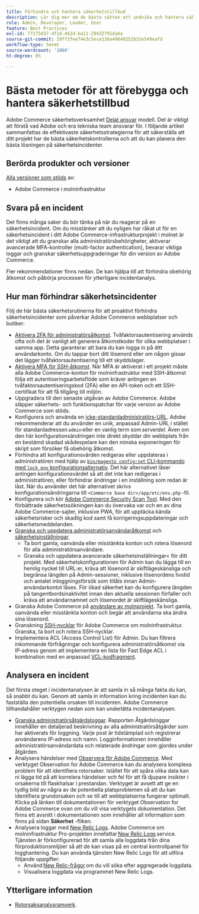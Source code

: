 ```yaml
---
title: Förhindra och hantera säkerhetstillbud
description: Lär dig mer om de bästa sätten att undvika och hantera säkerhetsincidenter i ditt Adobe Commerce-projekt för molninfrastruktur.
role: Admin, Developer, Leader, User
feature: Best Practices
exl-id: 77275d37-4f1d-462d-ba11-29432791da6a
source-git-commit: 19ff1fee74e3c5ece13da49648252b32e549eafd
workflow-type: tm+mt
source-wordcount: '1060'
ht-degree: 0%

---
```


# Bästa metoder för att förebygga och hantera säkerhetstillbud

Adobe Commerce säkerhetsverksamhet [Delat ansvar](https://www.adobe.com/content/dam/cc/en/trust-center/ungated/whitepapers/experience-cloud/adobe-commerce-shared-responsibilities-guide.pdf) modell. Det är viktigt att förstå vad Adobe och era tekniska team ansvarar för. I följande artikel sammanfattas de effektivaste säkerhetsstrategierna för att säkerställa att ditt projekt har de bästa säkerhetskontrollerna och att du kan planera den bästa lösningen på säkerhetsincidenter.

## Berörda produkter och versioner

[Alla versioner som stöds](../../../release/versions.md) av:

- Adobe Commerce i molninfrastruktur

## Svara på en incident

Det finns många saker du bör tänka på när du reagerar på en säkerhetsincident. Om du misstänker att du nyligen har råkat ut för en säkerhetsincident i ditt Adobe Commerce-infrastrukturprojekt i molnet är det viktigt att du granskar alla administratörsbehörigheter, aktiverar avancerade MFA-kontroller (multi-factor authentication), bevarar viktiga loggar och granskar säkerhetsuppgraderingar för din version av Adobe Commerce.

Fler rekommendationer finns nedan. De kan hjälpa till att förhindra obehörig åtkomst och påbörja processen för ytterligare incidentanalys.

## Hur man förhindrar säkerhetsincidenter

Följ de här bästa säkerhetsrutinerna för att proaktivt förhindra säkerhetsincidenter som påverkar Adobe Commerce webbplatser och butiker:

- [Aktivera 2FA för administratörsåtkomst](https://docs.magento.com/user-guide/stores/security-two-factor-authentication.html).
Tvåfaktorsautentisering används ofta och det är vanligt att generera åtkomstkoder för olika webbplatser i samma app. Detta garanterar att bara du kan logga in på ditt användarkonto. Om du tappar bort ditt lösenord eller om någon gissar det lägger tvåfaktorsautentisering till ett skyddslager.
- [Aktivera MFA för SSH-åtkomst](https://devdocs.magento.com/cloud/project/project-enable-mfa-enforcement.html).
När MFA är aktiverat i ett projekt måste alla Adobe Commerce-konton för molninfrastruktur med SSH-åtkomst följa ett autentiseringsarbetsflöde som kräver antingen en tvåfaktorsautentiseringskod (2FA) eller en API-token och ett SSH-certifikat för att få tillgång till miljön.
- Uppgradera till den senaste utgåvan av Adobe Commerce.
Adobe släpper säkerhets- och funktionspatchar för varje version av Adobe Commerce som stöds.
- Konfigurera och använda en [icke-standardadministratörs-URL](https://docs.magento.com/user-guide/stores/store-urls-custom-admin.html).
Adobe rekommenderar att du använder en unik, anpassad Admin-URL i stället för standardadressen `admin` eller en vanlig term som *serverdel*. Även om den här konfigurationsändringen inte direkt skyddar din webbplats från en bestämd skadad skådespelare kan den minska exponeringen för skript som försöker få obehörig åtkomst.
- Förhindra att konfigurationsvärden redigeras eller uppdateras i administratören med hjälp av  [`bin/magento config:set` CLI-kommando med `lock env` konfigurationsalternativ](https://experienceleague.adobe.com/docs/commerce-operations/configuration-guide/cli/configuration-management/set-configuration-values.html#set-configuration-values-that-cannot-be-edited-in-the-admin). Det här alternativet låser antingen konfigurationsvärdet så att det inte kan redigeras i administratören, eller förhindrar ändringar i en inställning som redan är låst. När du använder det här alternativet skrivs konfigurationsändringarna till `<Commerce base dir>/app/etc/env.php` -fil.
- Konfigurera och kör [Adobe Commerce Security Scan Tool](https://docs.magento.com/user-guide/magento/security-scan.html).
Med den förbättrade säkerhetssökningen kan du övervaka var och en av dina Adobe Commerce-sajter, inklusive PWA, för att upptäcka kända säkerhetsrisker och skadlig kod samt få korrigeringsuppdateringar och säkerhetsmeddelanden.
- [Granska och uppdatera administratörsanvändaråtkomst](https://docs.magento.com/user-guide/system/permissions-users-all.html) och [säkerhetsinställningar](https://docs.magento.com/user-guide/stores/security-admin.html).
   - Ta bort gamla, oanvända eller misstänkta konton och rotera lösenord för alla administratörsanvändare.
   - Granska och uppdatera avancerade säkerhetsinställningar&lt; för ditt projekt. Med säkerhetskonfigurationen för Admin kan du lägga till en hemlig nyckel till URL:er, kräva att lösenord är skiftlägeskänsliga och begränsa längden på Admin-sessioner, inklusive lösenordens livstid och antalet inloggningsförsök som tillåts innan Admin-användarkontot låses. För ökad säkerhet kan du konfigurera längden på tangentbordsinaktivitet innan den aktuella sessionen förfaller och kräva att användarnamnet och lösenordet är skiftlägeskänsliga.
- Granska Adobe Commerce på [användare av molnprojekt](https://devdocs.magento.com/cloud/project/user-admin.html).
Ta bort gamla, oanvända eller misstänkta konton och begär att användarna ska ändra sina lösenord.
- Granskning [SSH-nycklar](https://devdocs.magento.com/cloud/before/before-workspace-ssh.html) för Adobe Commerce om molninfrastruktur.
Granska, ta bort och rotera SSH-nycklar.
- Implementera ACL (Access Control List) för Admin.
Du kan filtrera inkommande förfrågningar och konfigurera administratörsåtkomst via IP-adress genom att implementera en lista för Fast Edge ACL i kombination med en anpassad [VCL-kodfragment](https://experienceleague.adobe.com/docs/commerce-cloud-service/user-guide/cdn/custom-vcl-snippets/fastly-vcl-allowlist.html).

## Analysera en incident

Det första steget i incidentanalysen är att samla in så många fakta du kan, så snabbt du kan. Genom att samla in information kring incidenten kan du fastställa den potentiella orsaken till incidenten. Adobe Commerce tillhandahåller verktygen nedan som kan underlätta incidentanalysen.

- [Granska administratörsåtgärdsloggar](https://docs.magento.com/user-guide/system/action-log-report.html).
Rapporten Åtgärdsloggar innehåller en detaljerad beskrivning av alla administratörsåtgärder som har aktiverats för loggning. Varje post är tidstämplad och registrerar användarens IP-adress och namn. Logginformationen innehåller administratörsanvändardata och relaterade ändringar som gjordes under åtgärden.
- Analysera händelser med [Observera för Adobe Commerce](https://experienceleague.adobe.com/docs/commerce-operations/tools/observation-for-adobe-commerce/intro.html?lang=en).
Med verktyget Observation for Adobe Commerce kan du analysera komplexa problem för att identifiera rotorsaker. Istället för att spåra olika data kan ni lägga tid på att korrelera händelser och fel för att få djupare insikter i orsakerna till flaskhalsar i prestandan.
Verktyget är avsett att ge en tydlig bild av några av de potentiella platsproblemen så att du kan identifiera grundorsaken och se till att webbplatserna fungerar optimalt. Klicka på länken till dokumentationen för verktyget Observation for Adobe Commerce ovan om du vill visa verktygets dokumentation. Det finns ett avsnitt i dokumentationen som innehåller all information som finns på sidan **Säkerhet** -fliken.
- Analysera loggar med [New Relic Logs](https://devdocs.magento.com/cloud/project/new-relic.html#new-relic-logs). Adobe Commerce om molninfrastruktur Pro-projekten innefattar [New Relic Logs](https://docs.newrelic.com/docs/logs/new-relic-logs/get-started/introduction-new-relic-logs) service. Tjänsten är förkonfigurerad för att samla alla loggdata från dina förproduktionsmiljöer så att de kan visas på en central kontrollpanel för logghantering.
Du kan använda tjänsten New Relic Logs för att utföra följande uppgifter:
   - Använd [New Relic-frågor](https://docs.newrelic.com/docs/logs/new-relic-logs/ui-data/query-syntax-logs) om du vill söka efter aggregerade loggdata.
   - Visualisera loggdata via programmet New Relic Logs.

## Ytterligare information

- [Rotorsaksanalysramverk](https://sansec.io/kb/incident-response/magento-root-cause-analysis).
